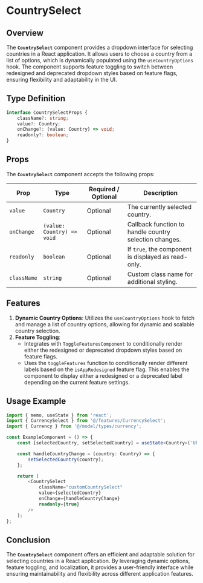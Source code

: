 # CountrySelect

## Overview
The **`CountrySelect`** component provides a dropdown interface for selecting countries in a React application. 
It allows users to choose a country from a list of options, which is dynamically populated using the `useCountryOptions` hook. The component supports feature toggling to switch between redesigned and deprecated dropdown styles based on feature flags, ensuring flexibility and adaptability in the UI.

## Type Definition
```typescript
interface CountrySelectProps {
    className?: string;
    value?: Country;
    onChange?: (value: Country) => void;
    readonly?: boolean;
}
```

## Props

The **`CountrySelect`** component accepts the following props:

| Prop       | Type                           | Required / Optional | Description                                          |
|------------|--------------------------------|----------------------|------------------------------------------------------|
| `value`    | `Country`                       | Optional             | The currently selected country.                     |
| `onChange` | `(value: Country) => void`      | Optional             | Callback function to handle country selection changes. |
| `readonly` | `boolean`                       | Optional             | If `true`, the component is displayed as read-only.   |
| `className`| `string`                        | Optional             | Custom class name for additional styling.            |


## Features
1. **Dynamic Country Options**: Utilizes the `useCountryOptions`  hook to fetch and manage a list of country options, allowing for dynamic and scalable country selection.
2. **Feature Toggling**:
    -  Integrates with `ToggleFeaturesComponent` to conditionally render either the redesigned or deprecated dropdown styles based on feature flags.
    -  Uses the `toggleFeatures` function to conditionally render different labels based on the `isAppRedesigned` feature flag. This enables the component to display either a redesigned or a deprecated label depending on the current feature settings.

## Usage Example
```typescript jsx
import { memo, useState } from 'react';
import { CurrencySelect } from '@/features/CurrencySelect';
import { Currency } from '@/model/types/currency';

const ExampleComponent = () => {
    const [selectedCountry, setSelectedCountry] = useState<Country>('Ukraine');

    const handleCountryChange = (country: Country) => {
        setSelectedCountry(country);
    };

    return (
        <CountrySelect
            className="customCountrySelect"
            value={selectedCountry}
            onChange={handleCountryChange}
            readonly={true}
        />
    );
};
```
## Conclusion
The **`CountrySelect`** component offers an efficient and adaptable solution for selecting countries in a React application. By leveraging dynamic options, feature toggling, and localization, it provides a user-friendly interface while ensuring maintainability and flexibility across different application features.
